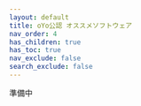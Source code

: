 ```yaml
---
layout: default
title: oYo公認 オススメソフトウェア
nav_order: 4
has_children: true
has_toc: true
nav_exclude: false
search_exclude: false
---
```


準備中

